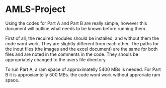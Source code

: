 # AMLS-Project
Using the codes for Part A and Part B are really simple, however this document will outline what needs to be known before running them.

First of all, the recuired modules should be installed, and without them the code wont work. They are slightly different from each other.
The paths for the inout files (the images and the excel document) are the same for both files and are noted in the comments in the code. They shouls be appropriately changed to 
the users file directory. 

To run Part A, a ram space of approximatelly 5400 MBs is needed. For Part B it is approxiamtelly 500 MBs. the code wont work without approriate ram space.
